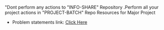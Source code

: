 "Dont perform any actions to "INFO-SHARE" Repository .Perform all your project actions in "PROJECT-BATCH" Repo
Resources for Major Project
* Problem statements link: [Click Here](https://docs.google.com/spreadsheets/d/10HpgHHeFS9M9YDN02oBm1jBcBvqoIwvtOhmRu_jOxgk/edit?usp=sharing)
